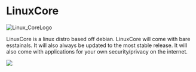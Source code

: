 # LinuxCore
![Linux_CoreLogo](https://github.com/0WordsT0Say/LinuxCore/assets/92313834/61eef846-1969-4827-baa1-88d5859b2bd7)

LinuxCore is a linux distro based off debian. LinuxCore will come with bare esstainals. It will also always be updated to the most stable release. It will also come with applications for your own security/privacy on the internet.

[![](https://s18955.pcdn.co/wp-content/uploads/2018/02/github.png)](https://github.com/user/repository/subscription)
